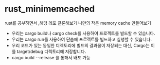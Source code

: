 # rust_minimemcached

rust를 공부하면서 ,해당 레포 클론해보기 나만의 작은 memory cache 만들어보기

- 우리는 cargo build나 cargo check를 사용하여 프로젝트를 빌드할 수 있습니다.
- 우리는 cargo run를 사용하여 단숨에 프로젝트를 빌드하고 실행할 수 있습니다.
- 우리 코드가 있는 동일한 디렉토리에 빌드의 결과물이 저장되는 대신, Cargo는 이를 target/debug 디렉토리에 저장합니다.
- cargo build --release 를 통해서 배포 가능
